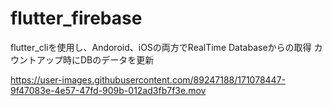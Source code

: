 # flutter_firebase
flutter_cliを使用し、Andoroid、iOSの両方でRealTime Databaseからの取得
カウントアップ時にDBのデータを更新


https://user-images.githubusercontent.com/89247188/171078447-9f47083e-4e57-47fd-909b-012ad3fb7f3e.mov

